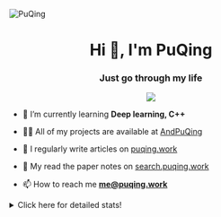 ![PuQing](https://user-images.githubusercontent.com/27223114/171565019-9a56fae6-b08b-421f-99db-7e830da42371.png)

<h1 align="center">Hi 👋, I'm PuQing</h1>
<h3 align="center">Just go through my life</h3>

<p align="center">
  <img src="https://github-widgetbox.vercel.app/api/profile?username=AndPuQing&data=followers,repositories,stars,commits"/>
</p>

- 🌱 I’m currently learning **Deep learning, C++**

- 👨‍💻 All of my projects are available at [AndPuQing](https://github.com/AndPuQing)

- 📝 I regularly write articles on [puqing.work](http://puqing.work)

- 📜 My read the paper notes on [search.puqing.work](https://search.puqing.work)

- 📫 How to reach me **me@puqing.work**

<details>
<summary>Click here for detailed stats!</summary>

<!--START_SECTION:waka-->
**I'm a Night 🦉** 

```text
🌞 Morning    36 commits     ██░░░░░░░░░░░░░░░░░░░░░░░   8.57% 
🌆 Daytime    124 commits    ███████░░░░░░░░░░░░░░░░░░   29.52% 
🌃 Evening    197 commits    ███████████░░░░░░░░░░░░░░   46.9% 
🌙 Night      63 commits     ███░░░░░░░░░░░░░░░░░░░░░░   15.0%

```


📊 **This Week I Spent My Time On** 

```text
💬 Programming Languages: 
Java                     10 hrs 22 mins      ██████████░░░░░░░░░░░░░░░   40.87% 
Python                   3 hrs 51 mins       ███░░░░░░░░░░░░░░░░░░░░░░   15.21% 
Jupyter Notebook         3 hrs 51 mins       ███░░░░░░░░░░░░░░░░░░░░░░   15.2% 
C#                       3 hrs 19 mins       ███░░░░░░░░░░░░░░░░░░░░░░   13.11% 
JSON                     1 hr 36 mins        █░░░░░░░░░░░░░░░░░░░░░░░░   6.36%

🔥 Editors: 
VS Code                  13 hrs 54 mins      █████████████░░░░░░░░░░░░   54.79% 
IntelliJ                 11 hrs 24 mins      ███████████░░░░░░░░░░░░░░   44.94% 
DataSpell                4 mins              ░░░░░░░░░░░░░░░░░░░░░░░░░   0.26%

💻 Operating System: 
Windows                  21 hrs 10 mins      ████████████████████░░░░░   83.37% 
Linux                    4 hrs 13 mins       ████░░░░░░░░░░░░░░░░░░░░░   16.63%

```


<!--END_SECTION:waka-->
</details>
